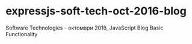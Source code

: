 # expressjs-soft-tech-oct-2016-blog
Software Technologies - октомври 2016, JavaScript Blog Basic Functionality
